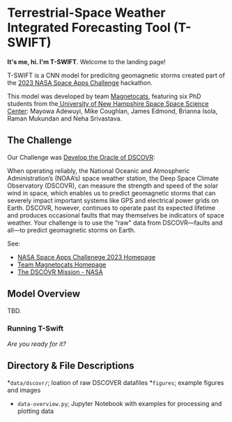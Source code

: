 # Terrestrial-Space Weather Integrated Forecasting Tool (T-SWIFT)
**It's me, hi. I'm T-SWIFT**. Welcome to the landing page!


T-SWIFT is a CNN model for predicitng geomagnetic storms created part of the [2023 NASA Space Apps Challenge](https://www.spaceappschallenge.org/) hackathon.

This model was developed by team [Magnetocats](https://www.spaceappschallenge.org/2023/find-a-team/magnetocats/), featuring six PhD students from the[ University of New Hampshire Space Space Science Center](https://eos.unh.edu/space-science-center): Mayowa Adewuyi, Mike Coughlan, James Edmond, Brianna Isola, Raman Mukundan and Neha Srivastava.

## The Challenge 

Our Challenge was [Develop the Oracle of DSCOVR](https://www.spaceappschallenge.org/2023/challenges/develop-the-oracle-of-dscovr/):

When operating reliably, the National Oceanic and Atmospheric Administration’s (NOAA’s) space weather station, the Deep Space Climate Observatory (DSCOVR), can measure the strength and speed of the solar wind in space, which enables us to predict geomagnetic storms that can severely impact important systems like GPS and electrical power grids on Earth. DSCOVR, however, continues to operate past its expected lifetime and produces occasional faults that may themselves be indicators of space weather. Your challenge is to use the "raw" data from DSCOVR—faults and all—to predict geomagnetic storms on Earth.

See:
* [NASA Space Apps Challenege 2023 Homepage](https://www.spaceappschallenge.org/)
* [Team Magnetocats Homepage](https://www.spaceappschallenge.org/2023/find-a-team/magnetocats/)
* [The DSCOVR Mission - NASA](https://science.nasa.gov/mission/dscovr/)

## Model Overview

TBD.

### Running T-Swift
_Are you ready for it?_

## Directory & File Descriptions
*`data/dscovr/`; loation of raw DSCOVER datafiles
*`figures`; example figures and images
* `data-overview.py`;  Jupyter Notebook with examples for processing and plotting data


